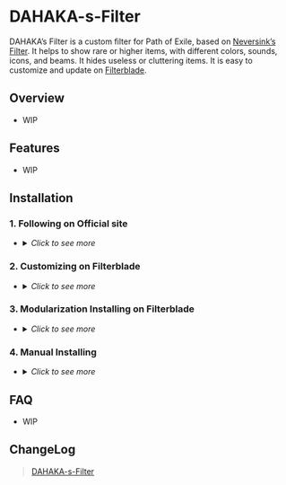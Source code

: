 # DAHAKA-s-Filter

DAHAKA’s Filter is a custom filter for Path of Exile, based on [Neversink’s Filter](https://github.com/NeverSinkDev/NeverSink-Filter). It helps to show rare or higher items, with different colors, sounds, icons, and beams. It hides useless or cluttering items. It is easy to customize and update on [Filterblade](https://www.filterblade.xyz/).

## Overview
- WIP
  
## Features
- WIP

## Installation
### 1. Following on Official site

- <details>
  <summary><i>Click to see more</i></summary>
  
  ### Heading
  1. Foo
  2. Bar
     * Baz
     * Qux

</details>

### 2. Customizing on Filterblade

- <details>
  <summary><i>Click to see more</i></summary>
  
  ### Heading
  1. Foo
  2. Bar
     * Baz
     * Qux

</details>

### 3. Modularization Installing on Filterblade

- <details>
  <summary><i>Click to see more</i></summary>
  
  ### Instruction
  * 0-Tiering
  * 1-Strictness
  * 2-Leveling add-on
  * 3-Style
  * 4-Soundpack
  
</details>

### 4. Manual Installing

- <details>
  <summary><i>Click to see more</i></summary>
  
  ### Heading
  1. Foo
  2. Bar
     * Baz
     * Qux

</details>

## FAQ
- WIP

## ChangeLog
>[DAHAKA-s-Filter](https://github.com/FKPX3118/DAHAKA-s-Filter/blob/main/ChangeLog.md)
